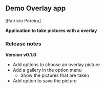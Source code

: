 ## Demo Overlay app

[Patricio Pereira]

**Application to take pictures with a overlay**

### Release notes ###

**Version v0.1.0**

 * Add options to choose an overlay picture
 * Add a gallery in the option menu
    * Show the pictures that are taken
 * Add option to save the picture
